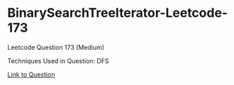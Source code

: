 # BinarySearchTreeIterator-Leetcode-173

Leetcode Question 173 (Medium)

Techniques Used in Question:
DFS

[Link to Question](https://leetcode.com/problems/binary-search-tree-iterator/)
